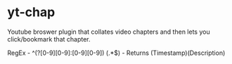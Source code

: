 # yt-chap
Youtube broswer plugin that collates video chapters and then lets you click/bookmark that chapter.

RegEx - ^(?[0-9][0-9]:[0-9][0-9]) (.*$) - Returns (Timestamp)(Description)

